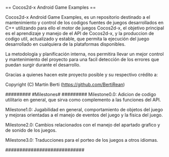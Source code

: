 == Cocos2d-x Android Game Examples ==

Cocos2d-x Android Game Examples, es un repositorio destinado a el mantenimiento y control de los codigos
fuentes de juegos desarrollados en C++ utilizando para ello el motor de juegos Cocos2d-x, el objetivo
principal es el aprendizaje y manejo de el API de Cocos2d-x, y la produccion de codigo util, actualizado
y estable, que permita la ejecución del juego desarrollado en cualquiera de la plataformas disponibles.

La metodología y planificación interna, nos permitira llevar un mejor control y mantenimiento
del proyecto para una facil detección de los errores que puedan surgir durante el desarrollo.

Gracias a quienes hacen este proyecto posible y su respectivo crédito a:

 Copyright (C) Martín Berti (https://github.com/BertiRean)


#########
#Milestones#
#########
Milestone0.0: Adicion de codigo utilitario en general, que sirva como complemento a las funciones
			  del API.  
                
Milestone1.0: Jugabilidad en general, comportamiento de objetos del juego
              y mejoras orientadas a el manejo de eventos del juego y la fisica
              del juego.  
                
Milestone2.0: Cambios relacionados con el manejo del apartado grafico y de sonido
              de los juegos.  
                
Milestone3.0: Traducciones para el porteo de los juegos a otros idiomas.  
  

############################